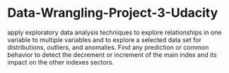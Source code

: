 # Data-Wrangling-Project-3-Udacity

apply exploratory data analysis techniques to explore relationships in one variable to multiple variables and to explore a selected data set for distributions, outliers, and anomalies. Find any prediction or common behavior to detect the decrement or increment of the main index and its impact on the other indexes sectors.   
